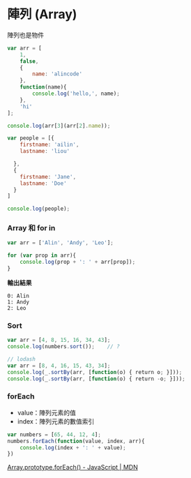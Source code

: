 # 陣列 (Array)

陣列也是物件

```js
var arr = [
	1,
	false,
	{
		name: 'alincode'
	},
	function(name){
		console.log('hello,', name);
	},
	'hi'
];

console.log(arr[3](arr[2].name));
```
<!-- hello, alincode -->

```js
var people = [{
    firstname: 'ailin',
    lastname: 'liou'

  },
  {
    firstname: 'Jane',
    lastname: 'Doe'
  }
]

console.log(people);
```

### Array 和 for in

```js
var arr = ['Alin', 'Andy', 'Leo'];

for (var prop in arr){
	console.log(prop + ': ' + arr[prop]);
}
```

**輸出結果**

```
0: Alin
1: Andy
2: Leo
```

### Sort

<!--它並沒有先檢查型別在排序，而是把它當作字串排序。-->

```js
var arr = [4, 8, 15, 16, 34, 43];
console.log(numbers.sort());	// ?
```

```js
// lodash
var arr = [8, 4, 16, 15, 43, 34];
console.log(_.sortBy(arr, [function(o) { return o; }]));
console.log(_.sortBy(arr, [function(o) { return -o; }]));
```

### forEach

* value：陣列元素的值
* index：陣列元素的數值索引

```js
var numbers = [65, 44, 12, 4];
numbers.forEach(function(value, index, arr){
	console.log(index + ': ' + value);
})
```

[Array.prototype.forEach() - JavaScript | MDN](https://developer.mozilla.org/zh-TW/docs/Web/JavaScript/Reference/Global_Objects/Array/forEach)